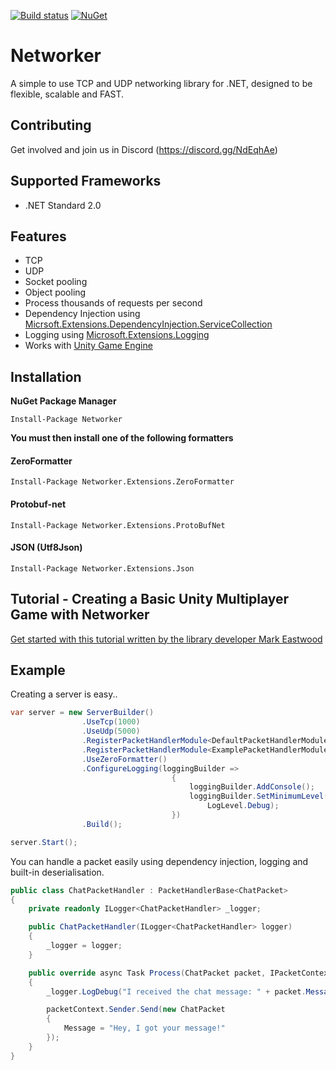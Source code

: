 [![Build status](https://ci.appveyor.com/api/projects/status/k2yi64f298bgjxra?svg=true)](https://ci.appveyor.com/project/MarkioE/networker)
[![NuGet](https://img.shields.io/nuget/v/networker.svg)](https://www.nuget.org/packages/Networker/)

# Networker
A simple to use TCP and UDP networking library for .NET, designed to be flexible, scalable and FAST.

## Contributing
Get involved and join us in Discord (https://discord.gg/NdEqhAe)

## Supported Frameworks
* .NET Standard 2.0

## Features
* TCP
* UDP
* Socket pooling
* Object pooling
* Process thousands of requests per second
* Dependency Injection using [Micrsoft.Extensions.DependencyInjection.ServiceCollection](https://docs.microsoft.com/en-us/dotnet/api/microsoft.extensions.dependencyinjection.servicecollection?view=aspnetcore-2.1)
* Logging using [Microsoft.Extensions.Logging](https://docs.microsoft.com/en-us/dotnet/api/microsoft.extensions.logging?view=aspnetcore-2.2)
* Works with [Unity Game Engine](https://unity3d.com)

## Installation
**NuGet Package Manager**
```
Install-Package Networker
```

**You must then install one of the following formatters**

#### ZeroFormatter
```
Install-Package Networker.Extensions.ZeroFormatter
```
#### Protobuf-net 
```
Install-Package Networker.Extensions.ProtoBufNet
```
#### JSON (Utf8Json)
```
Install-Package Networker.Extensions.Json
```

## Tutorial - Creating a Basic Unity Multiplayer Game with Networker
[Get started with this tutorial written by the library developer Mark Eastwood](https://markeastwood.net/?p=7)

## Example

Creating a server is easy..

````csharp
var server = new ServerBuilder()
                .UseTcp(1000)
                .UseUdp(5000)
                .RegisterPacketHandlerModule<DefaultPacketHandlerModule>()
                .RegisterPacketHandlerModule<ExamplePacketHandlerModule>()
                .UseZeroFormatter()
                .ConfigureLogging(loggingBuilder =>
                                    {
                                        loggingBuilder.AddConsole();
                                        loggingBuilder.SetMinimumLevel(
                                            LogLevel.Debug);
                                    })
                .Build();

server.Start();
````

You can handle a packet easily using dependency injection, logging and built-in deserialisation.

````csharp
public class ChatPacketHandler : PacketHandlerBase<ChatPacket>
{
	private readonly ILogger<ChatPacketHandler> _logger;

	public ChatPacketHandler(ILogger<ChatPacketHandler> logger)
	{
		_logger = logger;
	}

	public override async Task Process(ChatPacket packet, IPacketContext packetContext)
	{
		_logger.LogDebug("I received the chat message: " + packet.Message);

		packetContext.Sender.Send(new ChatPacket
		{
			Message = "Hey, I got your message!"
		});
	}
}
````
